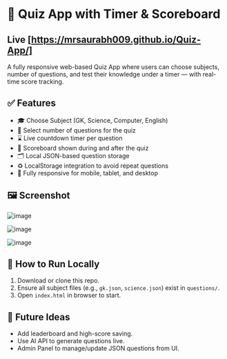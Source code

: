 # 🧠 Quiz App with Timer & Scoreboard

## Live  [https://mrsaurabh009.github.io/Quiz-App/]

A fully responsive web-based Quiz App where users can choose subjects, number of questions, and test their knowledge under a timer — with real-time score tracking.

## ✅ Features

- 🎓 Choose Subject (GK, Science, Computer, English)
- 🔢 Select number of questions for the quiz
- ⌛ Live countdown timer per question
- 🧮 Scoreboard shown during and after the quiz
- 🗂️ Local JSON-based question storage
- ♻️ LocalStorage integration to avoid repeat questions
- 📱 Fully responsive for mobile, tablet, and desktop

## 🖼️ Screenshot

![image](https://github.com/user-attachments/assets/f59bf0d7-b0f4-4b31-a7f7-d3b384c5322f)

![image](https://github.com/user-attachments/assets/a43ebb98-49b1-4107-962c-d1e1912c81f9)

![image](https://github.com/user-attachments/assets/6ef32b0c-bf47-4c40-918b-82098b0c5d1b)

## 🚀 How to Run Locally

1. Download or clone this repo.
2. Ensure all subject files (e.g., `gk.json`, `science.json`) exist in `questions/`.
3. Open `index.html` in browser to start.

## 🧠 Future Ideas

- Add leaderboard and high-score saving.
- Use AI API to generate questions live.
- Admin Panel to manage/update JSON questions from UI.
